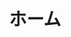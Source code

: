 ---
home: true
icon: home
title: ホーム
footer: '
<a href="https://vuepress.vuejs.org/"><img src="https://img.shields.io/badge/VuePress-2.0.0-brightgreen?style=flat&logo=vue.js" alt=\"VuePress"></a> <a href="https://github.com/vuepress-theme-hope/vuepress-theme-hope"><img src="https://img.shields.io/badge/Theme-Hope-3eaf7c?style=flat" alt="Theme"></a> <a href="https://vercel.com/"><img src="https://img.shields.io/badge/Vercel-gray?style=flat&logo=vercel" alt="Vercel"></a><br>
<b>ウェブサイト製作者: <a href="https://twitter.com/MuFeng086">MuFeng086</a> | 背景イラスト: <a href="https://space.bilibili.com/1203140540">阿巴Abba_</a></b>'
bgImage: /index.webp
bgImageStyle:
  background-attachment: fixed
heroFullScreen: true
heroImage: /team.png
heroText: 木絵社
tagline: 高木さんのファンで構成される同人アニメ制作チーム
actions:
  - text: 概要
    link: ./about/
    icon: book

  - text: 公開情報
    link: ./archive
    icon: fa-solid fa-photo-film

  - text: お問い合わせ
    link: ./about/contact
    icon: sitemap

  - text: 伝言板
    link: ./message-board
    icon: message
---